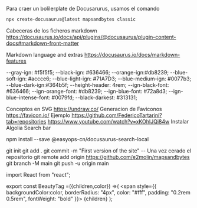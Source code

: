 Para craer un bolilerplate de Docusarurus, usamos el comando

```bash
npx create-docusaurus@latest mapsandbytes classic
```

Cabeceras de los  ficheros markdown
https://docusaurus.io/docs/api/plugins/@docusaurus/plugin-content-docs#markdown-front-matter

Markdown language and extras
https://docusaurus.io/docs/markdown-features

  --gray-ign: #f5f5f5;
  --black-ign: #636466;
  --orange-ign:#db8239;
  --blue-soft-ign: #accce6;
  --blue-light-ign: #71A7D3;
  --blue-medium-ign: #0077b3;
  --blue-dark-ign:#364b5f;
  --height-header: 4rem;
  --ign-black-font: #636466;
  --ign-orange-font: #db8239;
  --ign-blue-font: #72a8d3;
  --ign-blue-intense-font: #0079fd;
  --black-darkest: #313131;
  
  
  Conceptos en SVG
    https://undraw.co/
 Generacion de Faviconos
 https://favicon.io/
 Ejemplo
 https://github.com/FedericoTartarini?tab=repositories
 https://www.youtube.com/watch?v=xKOhIJQi84w
 Instalar Algolia Search bar
 
 npm install --save @easyops-cn/docusaurus-search-local
 
 
 
 git init
 git add .
 git commit -m "First version of the site"
 -- Una vez cerado el repositorio
 git remote add origin https://github.com/e2molin/mapsandbytes
 git branch -M main
 git push -u origin main
 
 
import React from "react";

export const BeautyTag =({children,color}) =>(
  <span
    style={{
      backgroundColor:color,
      borderRadius: "4px",
      color: "#fff",
      padding: "0.2rem 0.5rem",
      fontWeight: "bold"
    }}>
    {children}
  </span>
);



